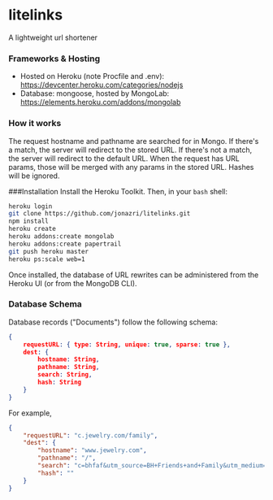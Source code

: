 # litelinks
A lightweight url shortener

### Frameworks & Hosting
* Hosted on Heroku (note Procfile and .env): https://devcenter.heroku.com/categories/nodejs
* Database: mongoose, hosted by MongoLab: https://elements.heroku.com/addons/mongolab

### How it works
The request hostname and pathname are searched for in Mongo. If there's a match, the server will redirect to the stored URL. If there's not a match, the server will redirect to the default URL. When the request has URL params, those will be merged with any params in the stored URL. Hashes will be ignored.

###Installation
Install the Heroku Toolkit. Then, in your `bash` shell:
```bash
heroku login
git clone https://github.com/jonazri/litelinks.git
npm install
heroku create
heroku addons:create mongolab
heroku addons:create papertrail
git push heroku master
heroku ps:scale web=1
```
Once installed, the database of URL rewrites can be administered from the Heroku UI (or from the MongoDB CLI).

### Database Schema
Database records ("Documents") follow the following schema:
```json
{
	requestURL: { type: String, unique: true, sparse: true },
	dest: {
		hostname: String,
		pathname: String,
		search: String,
		hash: String
	}
}
```
For example,
```json
{
    "requestURL": "c.jewelry.com/family",
    "dest": {
        "hostname": "www.jewelry.com",
        "pathname": "/",
        "search": "c=bhfaf&utm_source=BH+Friends+and+Family&utm_medium=Partners&utm_campaign=bhfaf",
        "hash": ""
    }
}
```
